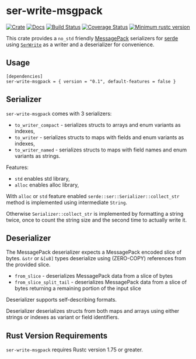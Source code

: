 ser-write-msgpack
=================

[![Crate][Crate img]][Crate Link]
[![Docs][Docs img]][Docs Link]
[![Build Status][Build img]][Build Link]
[![Coverage Status][Coverage img]][Coverage Link]
[![Minimum rustc version][rustc version img]][rustc version link]

This crate provides a `no_std` friendly [MessagePack](https://msgpack.org) serializers for [serde](https://crates.io/crates/serde) using [`SerWrite`] as a writer and a deserializer for convenience.


Usage
-----

```
[dependencies]
ser-write-msgpack = { version = "0.1", default-features = false }
```


Serializer
----------

`ser-write-msgpack` comes with 3 serializers:

* `to_writer_compact` - serializes structs to arrays and enum variants as indexes,
* `to_writer` - serializes structs to maps with fields and enum variants as indexes,
* `to_writer_named` - serializes structs to maps with field names and enum variants as strings.

Features:

* `std` enables std library,
* `alloc` enables alloc library,

With `alloc` or `std` feature enabled `serde::ser::Serializer::collect_str` method is implemented using intermediate `String`.

Otherwise `Serializer::collect_str` is implemented by formatting a string twice, once to count the string size and the second time to actually write it.


Deserializer
------------

The MessagePack deserializer expects a MessagePack encoded slice of bytes. `&str` or `&[u8]` types deserialize using (ZERO-COPY) references from the provided slice.

* `from_slice` - deserializes MessagePack data from a slice of bytes
* `from_slice_split_tail` - deserializes MessagePack data from a slice of bytes returning a remaining portion of the input slice

Deserializer supports self-describing formats.

Deserializer deserializes structs from both maps and arrays using either strings or indexes as variant or field identifiers.


Rust Version Requirements
-------------------------

`ser-write-msgpack` requires Rustc version 1.75 or greater.

[`SerWrite`]: https://docs.rs/ser-write/latest/ser_write/trait.SerWrite.html
[Crate Link]: https://crates.io/crates/ser-write-msgpack
[Crate img]: https://img.shields.io/crates/v/ser-write-msgpack.svg
[Docs Link]: https://docs.rs/ser-write-msgpack
[Docs img]: https://docs.rs/ser-write-msgpack/badge.svg
[Build Link]: https://github.com/royaltm/rust-ser-write/actions/workflows/rust.yml
[Build img]: https://github.com/royaltm/rust-ser-write/actions/workflows/rust.yml/badge.svg?branch=main
[rustc version link]: https://github.com/royaltm/rust-ser-write/tree/main/ser-write-msgpack#rust-version-requirements
[rustc version img]: https://img.shields.io/badge/rustc-1.75+-lightgray.svg
[Coverage Link]: https://coveralls.io/github/royaltm/rust-ser-write?branch=main
[Coverage img]: https://coveralls.io/repos/github/royaltm/rust-ser-write/badge.svg?branch=main